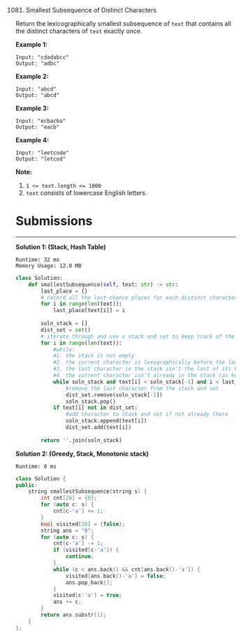 1081. Smallest Subsequence of Distinct Characters

Return the lexicographically smallest subsequence of `text` that contains all the distinct characters of `text` exactly once.

 

**Example 1:**
```
Input: "cdadabcc"
Output: "adbc"
```

**Example 2:**
```
Input: "abcd"
Output: "abcd"
```

**Example 3:**
```
Input: "ecbacba"
Output: "eacb"
```

**Example 4:**
```
Input: "leetcode"
Output: "letcod"
```

**Note:**

1. `1 <= text.length <= 1000`
1. `text` consists of lowercase English letters.

# Submissions
---
**Solution 1: (Stack, Hash Table)**
```
Runtime: 32 ms
Memory Usage: 12.8 MB
```
```python
class Solution:
    def smallestSubsequence(self, text: str) -> str:
        last_place = {}
        # record all the last-chance places for each distinct character
        for i in range(len(text)):
            last_place[text[i]] = i
        
        soln_stack = []
        dist_set = set()
        # iterate through and use a stack and set to keep track of the solution
        for i in range(len(text)):
            #while:
            #1. the stack is not empty
            #2. the current character is lexographically before the last one in the stack
            #3. the last character in the stack isn't the last of its kind in the string
            #4. the current character isn't already in the stack (as kept track by the set)
            while soln_stack and text[i] < soln_stack[-1] and i < last_place[soln_stack[-1]] and text[i] not in dist_set:
                #remove the last character from the stack and set
                dist_set.remove(soln_stack[-1])
                soln_stack.pop()
            if text[i] not in dist_set:
                #add character to stack and set if not already there
                soln_stack.append(text[i])
                dist_set.add(text[i])
        
        return ''.join(soln_stack)
```

**Solution 2: (Greedy, Stack, Monotonic stack)**
```
Runtime: 0 ms
```
```c++
class Solution {
public:
    string smallestSubsequence(string s) {
        int cnt[26] = {0};
        for (auto c: s) {
            cnt[c-'a'] += 1;
        }
        bool visited[26] = {false};
        string ans = "0";
        for (auto c: s) {
            cnt[c-'a'] -= 1;
            if (visited[c-'a']) {
                continue;
            }
            while (c < ans.back() && cnt[ans.back()-'a']) {
                visited[ans.back()-'a'] = false;
                ans.pop_back();
            }
            visited[c-'a'] = true;
            ans += c;
        }
        return ans.substr(1);
    }
};
```
